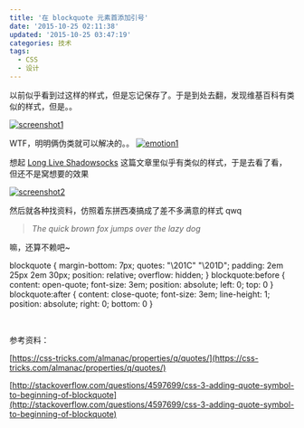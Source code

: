 ```yaml
---
title: '在 blockquote 元素首添加引号'
date: '2015-10-25 02:11:38'
updated: '2015-10-25 03:47:19'
categories: 技术
tags:
  - CSS
  - 设计
---
```



以前似乎看到过这样的样式，但是忘记保存了。于是到处去翻，发现维基百科有类似的样式，但是。。

[![screenshot1](https://img.prin.studio/images/2015/10/2015-10-24_09-54-46.png)](https://img.prin.studio/images/2015/10/2015-10-24_09-54-46.png)

WTF，明明俩伪类就可以解决的。。 [![emotion1](https://img.prin.studio/images/2015/10/2015-10-24_09-56-11.jpg)](https://img.prin.studio/images/2015/10/2015-10-24_09-56-11.jpg)

想起 [Long Live Shadowsocks](https://typeblog.net/life/2015/08/21/long-live-shadowsocks.html) 这篇文章里似乎有类似的样式，于是去看了看，但还不是窝想要的效果

[![screenshot2](https://img.prin.studio/images/2015/10/2015-10-24_09-58-54.png)](https://img.prin.studio/images/2015/10/2015-10-24_09-58-54.png)

然后就各种找资料，仿照着东拼西凑搞成了差不多满意的样式 qwq

> *The quick brown fox jumps over the lazy dog*

嘛，还算不赖吧~ 

blockquote { margin-bottom: 7px; quotes: "\201C" "\201D"; padding: 2em 25px 2em 30px; position: relative; overflow: hidden; } blockquote:before { content: open-quote; font-size: 3em; position: absolute; left: 0; top: 0 } blockquote:after { content: close-quote; font-size: 3em; line-height: 1; position: absolute; right: 0; bottom: 0 }

 

参考资料：

[https://css-tricks.com/almanac/properties/q/quotes/](https://css-tricks.com/almanac/properties/q/quotes/)

[http://stackoverflow.com/questions/4597699/css-3-adding-quote-symbol-to-beginning-of-blockquote](http://stackoverflow.com/questions/4597699/css-3-adding-quote-symbol-to-beginning-of-blockquote)



